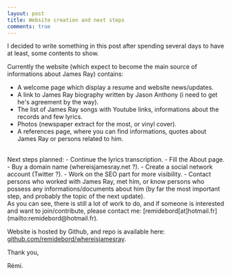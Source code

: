 ```yaml
---
layout: post
title: Website creation and next steps
comments: true
---
```


I decided to write something in this post after spending several days to have at least, some contents to show.

Currently the website (which expect to become the main source of informations about James Ray) contains:
- A welcome page which display a resume and website news/updates.
- A link to James Ray biography written by Jason Anthony (i need to get he's agreement by the way).
- The list of James Ray songs with Youtube links, informations about the records and few lyrics.
- Photos (newspaper extract for the most, or vinyl cover).
- A references page, where you can find informations, quotes about James Ray or persons related to him.

<br>
Next steps planned:
- Continue the lyrics transcription.
- Fill the About page.
- Buy a domain name (whereisjamesray.net ?).
- Create a social network account (Twitter ?).
- Work on the SEO part for more visibility.
- Contact persons who worked with James Ray, met him, or know persons who possess any informations/documents about him (by far the most important step, and probably the topic of the next update).

<br>
As you can see, there is still a lot of work to do, and if someone is interested and want to join/contribute, please contact me: [remidebord[at]hotmail.fr](mailto:remidebord@hotmail.fr).

Website is hosted by Github, and repo is available here: [github.com/remidebord/whereisjamesray](https://github.com/remidebord/whereisjamesray).

Thank you,

Rémi.

